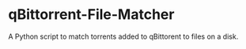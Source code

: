 # qBittorrent-File-Matcher
A Python script to match torrents added to qBittorent to files on a disk.
